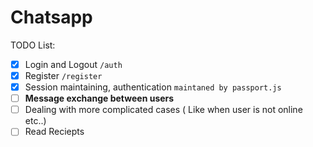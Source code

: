 # Chatsapp

TODO List:

- [x] Login and Logout `/auth`
- [x] Register `/register`
- [x] Session maintaining, authentication `maintaned by passport.js`
- [ ] <b>Message exchange between users</b>
- [ ] Dealing with more complicated cases ( Like when user is not online etc..)
- [ ] Read Reciepts
